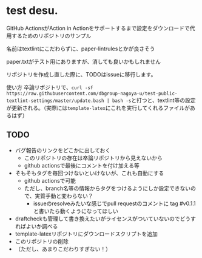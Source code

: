 # test desu.
GitHub ActionsがAction in Actionをサポートするまで設定をダウンロードで代用するためのリポジトリのサンプル

名前はtextlintにこだわらずに、paper-lintrulesとかが良さそう

paper.txtがテスト用にありますが、消しても良いかもしれません

リポジトリを作成し直した際に、TODOはissueに移行します。

使い方
卒論リポジトリで、`curl -sf https://raw.githubusercontent.com/dbgroup-nagoya-u/test-public-textlint-settings/master/update.bash | bash -s`と打つと、textlint等の設定が更新される。（実際には`template-latex`にこれを実行してくれるファイルがあるはず）

## TODO
- バグ報告のリンクをどこかに出しておく
  - このリポジトリの存在は卒論リポジトリから見えないから
  - github actionsで最後にコメントを付け加える等
- そもそもタグを毎回つけないといけないが、これも自動にする
  - github actionsで可能
  - ただし、branch名等の情報からタグをつけるようにしか設定できないので、実質手動と変わらない？
    - issueのresolveみたいな感じでpull requestのコメントに tag #v0.1.1 と書いたら動くようになってほしい
- draftcheckも管理して書き換えたいがライセンスがついていないのでどうすればよいか調べる
- template-latexリポジトリにダウンロードスクリプトを追加
- このリポジトリの削除
- （ただし、あまりこだわりすぎない！）
